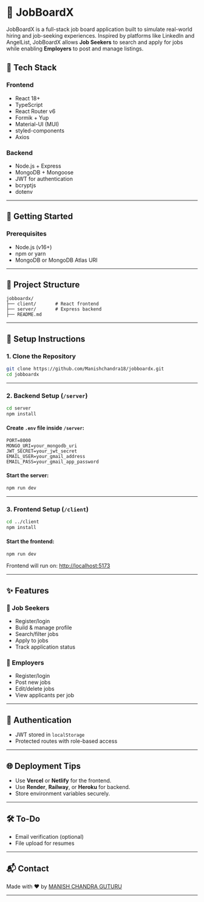 # 🚀 JobBoardX

JobBoardX is a full-stack job board application built to simulate real-world hiring and job-seeking experiences. Inspired by platforms like LinkedIn and AngelList, JobBoardX allows **Job Seekers** to search and apply for jobs while enabling **Employers** to post and manage listings.

## 📆 Tech Stack

### Frontend

* React 18+
* TypeScript
* React Router v6
* Formik + Yup
* Material-UI (MUI)
* styled-components
* Axios

### Backend

* Node.js + Express
* MongoDB + Mongoose
* JWT for authentication
* bcryptjs
* dotenv

---

## 🔧 Getting Started

### Prerequisites

* Node.js (v16+)
* npm or yarn
* MongoDB or MongoDB Atlas URI

---

## 📁 Project Structure

```
jobboardx/
├── client/       # React frontend
├── server/       # Express backend
├── README.md
```

---

## 🚀 Setup Instructions

### 1. Clone the Repository

```bash
git clone https://github.com/Manishchandra18/jobboardx.git
cd jobboardx
```


---

### 2. Backend Setup (`/server`)

```bash
cd server
npm install
```

#### Create `.env` file inside `/server`:

```env
PORT=8000
MONGO_URI=your_mongodb_uri
JWT_SECRET=your_jwt_secret
EMAIL_USER=your_gmail_address
EMAIL_PASS=your_gmail_app_password
```

#### Start the server:

```bash
npm run dev
```

---

### 3. Frontend Setup (`/client`)

```bash
cd ../client
npm install
```

#### Start the frontend:

```bash
npm run dev
```

Frontend will run on: [http://localhost:5173](http://localhost:5173)

---

## ✨ Features

### 👥 Job Seekers

* Register/login
* Build & manage profile
* Search/filter jobs
* Apply to jobs
* Track application status

### 🏢 Employers

* Register/login
* Post new jobs
* Edit/delete jobs
* View applicants per job

---

## 🔐 Authentication

* JWT stored in `localStorage`
* Protected routes with role-based access

---

## 🌐 Deployment Tips

* Use **Vercel** or **Netlify** for the frontend.
* Use **Render**, **Railway**, or **Heroku** for backend.
* Store environment variables securely.

---

## 🛠️ To-Do

* Email verification (optional)
* File upload for resumes

---

## 📬 Contact

Made with ❤️ by [MANISH CHANDRA GUTURU](https://github.com/Manishchandra18)

---
